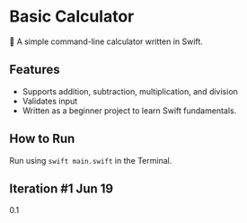 
# Basic Calculator

🧮 A simple command-line calculator written in Swift.

## Features
- Supports addition, subtraction, multiplication, and division
- Validates input
- Written as a beginner project to learn Swift fundamentals.

## How to Run
Run using `swift main.swift` in the Terminal.



## Iteration #1 Jun 19 
0.1
